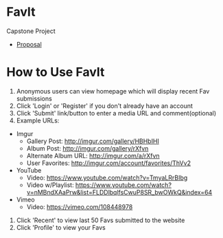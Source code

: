 # FavIt
Capstone Project

* [Proposal](proposal.md)

# How to Use FavIt
1. Anonymous users can view homepage which will display recent Fav submissions
1. Click 'Login' or 'Register' if you don't already have an account
1. Click 'Submit' link/button to enter a media URL and comment(optional)
1. Example URLs:
* Imgur
   * Gallery Post: http://imgur.com/gallery/HBHbIHI
   * Album Post: http://imgur.com/gallery/rXfvn
   * Alternate Album URL: http://imgur.com/a/rXfvn
   * User Favorites: http://imgur.com/account/favorites/ThVv2
* YouTube
   * Video: https://www.youtube.com/watch?v=TmyaLRrBIbg
   * Video w/Playlist: https://www.youtube.com/watch?v=nMBndXAaPrw&list=FLDDlbqlfsCwuP8SR_bwOWkQ&index=64
* Vimeo
   * Video: https://vimeo.com/108448978
1. Click 'Recent' to view last 50 Favs submitted to the website
1. Click 'Profile' to view your Favs
